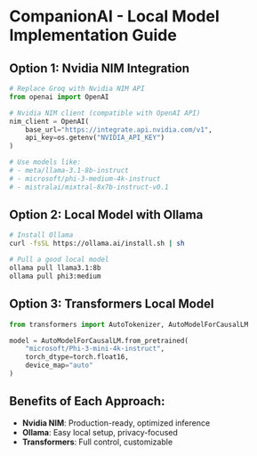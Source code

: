 # CompanionAI - Local Model Implementation Guide

## Option 1: Nvidia NIM Integration
```python
# Replace Groq with Nvidia NIM API
from openai import OpenAI

# Nvidia NIM client (compatible with OpenAI API)
nim_client = OpenAI(
    base_url="https://integrate.api.nvidia.com/v1",
    api_key=os.getenv("NVIDIA_API_KEY")
)

# Use models like:
# - meta/llama-3.1-8b-instruct
# - microsoft/phi-3-medium-4k-instruct
# - mistralai/mixtral-8x7b-instruct-v0.1
```

## Option 2: Local Model with Ollama
```bash
# Install Ollama
curl -fsSL https://ollama.ai/install.sh | sh

# Pull a good local model
ollama pull llama3.1:8b
ollama pull phi3:medium
```

## Option 3: Transformers Local Model
```python
from transformers import AutoTokenizer, AutoModelForCausalLM

model = AutoModelForCausalLM.from_pretrained(
    "microsoft/Phi-3-mini-4k-instruct",
    torch_dtype=torch.float16,
    device_map="auto"
)
```

## Benefits of Each Approach:
- **Nvidia NIM**: Production-ready, optimized inference
- **Ollama**: Easy local setup, privacy-focused
- **Transformers**: Full control, customizable